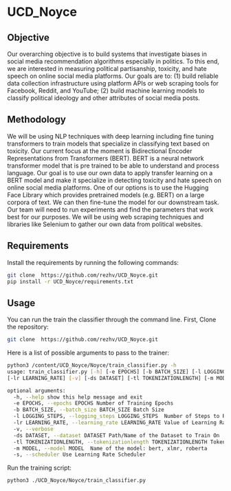 # UCD_Noyce
## Objective
Our overarching objective is to build systems that investigate biases in social media recommendation algorithms especially in politics. To this end, we are interested in measuring political partisanship, toxicity, and hate speech on online social media platforms. Our goals are to: (1) build reliable data collection infrastructure using platform APIs or web scraping tools for Facebook, Reddit, and YouTube; (2) build machine learning models to classify political ideology and other attributes of social media posts. 

## Methodology 

We will be using NLP techniques with deep learning including fine tuning transformers to train models that specialize in classifying text based on toxicity. Our current focus at the moment is Bidirectional Encoder Representations from Transformers (BERT). BERT is a neural network transformer model that is pre trained to be able to understand and process language. Our goal is to use our own data to apply transfer learning on a BERT model and make it specialize in detecting toxicity and hate speech on online social media platforms. One of our options is to use the Hugging Face Library which provides pretrained models (e.g. BERT) on a large corpora of text. We can then fine-tune the model for our downstream task. Our team will need to run experiments and find the parameters that work best for our purposes. We will be using web scraping techniques and libraries like Selenium to gather our own data from political websites. 

## Requirements
Install the requirements by running the following commands:
```bash
git clone  https://github.com/rezhv/UCD_Noyce.git
pip install -r UCD_Noyce/requirements.txt
```
## Usage 
You can run the train the classifier through the command line. 
First, Clone the repository:
```bash
git clone  https://github.com/rezhv/UCD_Noyce.git
```
Here is a list of possible arguments to pass to the trainer:
```bash
python3 /content/UCD_Noyce/Noyce/train_classifier.py -h 
usage: train_classifier.py [-h] [-e EPOCHS] [-b BATCH_SIZE] [-l LOGGING_STEPS] 
[-lr LEARNING_RATE] [-v] [-ds DATASET] [-tl TOKENIZATIONLENGTH] [-m MODEL] [-s]

optional arguments:
  -h, --help show this help message and exit
  -e EPOCHS, --epochs EPOCHS Number of Training Epochs
  -b BATCH_SIZE, --batch_size BATCH_SIZE Batch Size
  -l LOGGING_STEPS, --logging_steps LOGGING_STEPS  Number of Steps to Run Evaluation
  -lr LEARNING_RATE, --learning_rate LEARNING_RATE Value of Learning Rate
  -v, --verbose         
  -ds DATASET, --dataset DATASET Path/Name of the Dataset to Train On
  -tl TOKENIZATIONLENGTH, --tokenizationlength TOKENIZATIONLENGTH Tokenization Max Length
  -m MODEL, --model MODEL  Name of the model: bert, xlmr, roberta
  -s, --scheduler Use Learning Rate Scheduler
```
Run the training script:
```bash
python3 ./UCD_Noyce/Noyce/train_classifier.py
```
